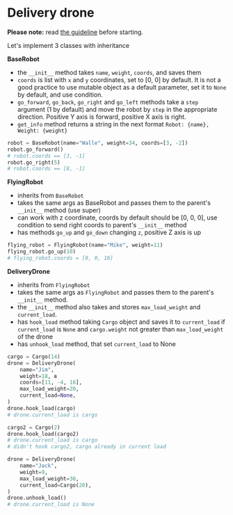 # Delivery drone

**Please note:** read [the guideline](https://github.com/mate-academy/py-task-guideline/blob/main/README.md)
before starting.

Let's implement 3 classes with inheritance

**BaseRobot**

- the `__init__` method takes `name`, `weight`, `coords`, 
and saves them
- `coords` is list with `x` and `y` coordinates, set to [0, 0] by default.
It is not a good practice to use mutable object as a default parameter,
set it to `None` by default, and use condition.
- `go_forward`, `go_back`, `go_right` and `go_left` methods 
take a `step` argument (1 by default) and move the robot by
`step` in the appropriate direction.
Positive Y axis is forward, positive X axis is right.
- `get_info` method returns a string in the next format `Robot: {name}, Weight: {weight}`
```python
robot = BaseRobot(name="Walle", weight=34, coords=[3, -2])
robot.go_forward()
# robot.coords == [3, -1]
robot.go_right(5)
# robot.coords == [8, -1]
```

**FlyingRobot**

- inherits from `BaseRobot`
- takes the same args as BaseRobot and passes them to the 
parent's `__init__` method (use super)
- can work with z coordinate, coords by default should be [0, 0, 0], 
use condition to send right coords to parent's `__init__` method
- has methods `go_up` and `go_down` changing `z`, positive Z axis is up
```python
flying_robot = FlyingRobot(name="Mike", weight=11)
flying_robot.go_up(10)
# flying_robot.coords = [0, 0, 10]
```

**DeliveryDrone**

- inherits from `FlyingRobot`
- takes the same args as `FlyingRobot` and passes them 
to the parent's `__init__` method. 
- the `__init__` method also takes and stores `max_load_weight` and `current_load`.
- has `hook_load` method taking `Cargo` object and saves it to
`current_load` if `current_load` is `None` and `cargo.weight` not greater than
`max_load_weight` of the drone
- has `unhook_load` method, that set `current_load` to None
```python
cargo = Cargo(14)
drone = DeliveryDrone(
    name="Jim", 
    weight=18, в
    coords=[11, -4, 16], 
    max_load_weight=20, 
    current_load=None,
)
drone.hook_load(cargo)
# drone.current_load is cargo

cargo2 = Cargo(2)
drone.hook_load(cargo2)
# drone.current_load is cargo  
# didn't hook cargo2, cargo already in current load
```
```python
drone = DeliveryDrone(
    name="Jack", 
    weight=9, 
    max_load_weight=30, 
    current_load=Cargo(20),
)
drone.unhook_load()
# drone.current_load is None
```
